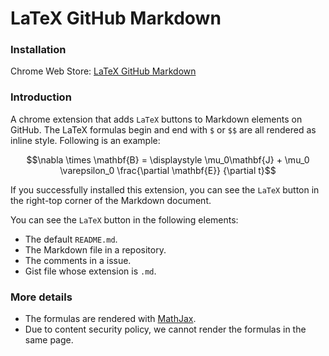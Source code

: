 LaTeX GitHub Markdown
=====================

### Installation

Chrome Web Store: [LaTeX GitHub Markdown](https://chrome.google.com/webstore/detail/latex-github-markdown/bembdpjahbkabjdpdgdmalckbbcglhjb)

### Introduction

A chrome extension that adds `LaTeX` buttons to Markdown elements on GitHub.
The LaTeX formulas begin and end with `$` or `$$` are all rendered as inline style.
Following is an example:

$$\nabla \times \mathbf{B} = \displaystyle \mu_0\mathbf{J} + \mu_0 \varepsilon_0 \frac{\partial \mathbf{E}} {\partial t}$$

If you successfully installed this extension, you can see the `LaTeX` button in the right-top corner of the Markdown document.

You can see the `LaTeX` button in the following elements:

* The default `README.md`.
* The Markdown file in a repository.
* The comments in a issue.
* Gist file whose extension is `.md`.

### More details

* The formulas are rendered with [MathJax](https://www.mathjax.org/).
* Due to content security policy, we cannot render the formulas in the same page.
